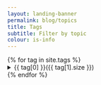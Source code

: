 ```yaml
---
layout: landing-banner
permalink: blog/topics
title: Tags
subtitle: Filter by topic
colour: is-info
---
```

<link rel="stylesheet" href="/assets/css/tags.css">
<div class="hero-body">
    <div class = "container"> 
      {% for tag in site.tags %}               
        <details>
        <summary>
        {{ tag[0] }}<span>({{ tag[1].size }})</span>
        </summary>                
            <p>
            {% for post in tag[1] %}
            <ul>
            <li><a href="{{ post.url }}"> {{ post.title }}</a> — {{ post.date | date_to_string }}
            </li>
            </ul>
            {% endfor %}
            </p>
        </details>
      {% endfor %}
    </div>
</div>

<script>
function openTags(id) {
  var x = document.getElementById(id);
  if (x.className.indexOf("w3-show") == -1) {
    x.className += " w3-show";
  } else { 
    x.className = x.className.replace(" w3-show", "");
  }
}
</script>
